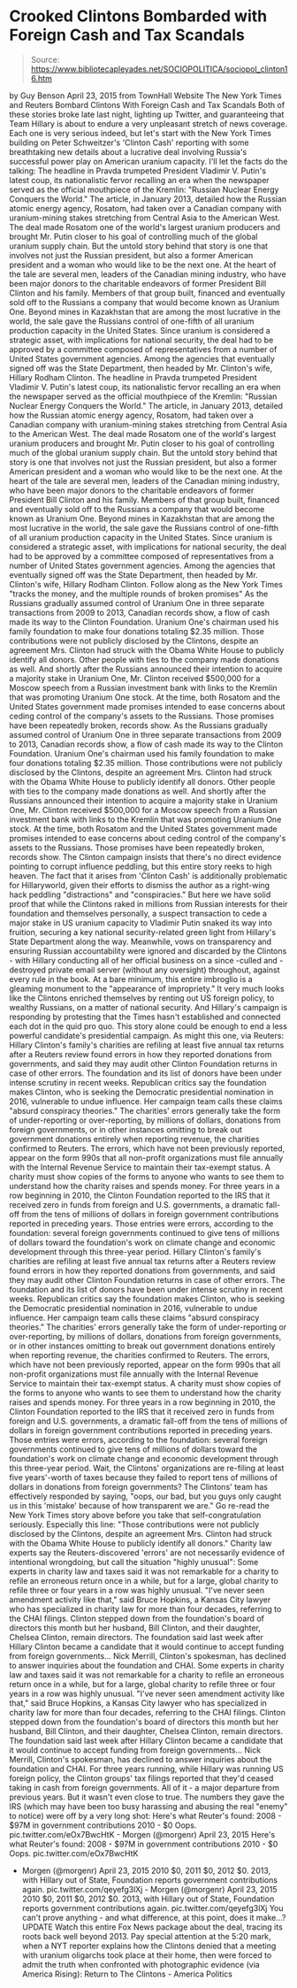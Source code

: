 # Crooked Clintons Bombarded with Foreign Cash and Tax Scandals

> Source: https://www.bibliotecapleyades.net/SOCIOPOLITICA/sociopol_clinton16.htm

by Guy Benson April 23, 2015
from TownHall Website
The New York Times and Reuters
Bombard Clintons With Foreign Cash
and Tax Scandals
Both of these stories broke late last night, lighting up Twitter, and guaranteeing that Team Hillary is about to endure a very unpleasant stretch of news coverage.
Each one is very serious indeed, but let's start with the New York Times building on Peter Schweitzer's 'Clinton Cash' reporting with some breathtaking new details about a lucrative deal involving Russia's successful power play on American uranium capacity.
I'll let the facts do the talking:
The headline in Pravda trumpeted President Vladimir V. Putin's latest coup, its nationalistic fervor recalling an era when the newspaper served as the official mouthpiece of the Kremlin: "Russian Nuclear Energy Conquers the World." The article, in January 2013, detailed how the Russian atomic energy agency, Rosatom, had taken over a Canadian company with uranium-mining stakes stretching from Central Asia to the American West. The deal made Rosatom one of the world's largest uranium producers and brought Mr. Putin closer to his goal of controlling much of the global uranium supply chain. But the untold story behind that story is one that involves not just the Russian president, but also a former American president and a woman who would like to be the next one. At the heart of the tale are several men, leaders of the Canadian mining industry, who have been major donors to the charitable endeavors of former President Bill Clinton and his family. Members of that group built, financed and eventually sold off to the Russians a company that would become known as Uranium One. Beyond mines in Kazakhstan that are among the most lucrative in the world, the sale gave the Russians control of one-fifth of all uranium production capacity in the United States. Since uranium is considered a strategic asset, with implications for national security, the deal had to be approved by a committee composed of representatives from a number of United States government agencies. Among the agencies that eventually signed off was the State Department, then headed by Mr. Clinton's wife, Hillary Rodham Clinton.
The headline in Pravda trumpeted President Vladimir V. Putin's latest coup, its nationalistic fervor recalling an era when the newspaper served as the official mouthpiece of the Kremlin: "Russian Nuclear Energy Conquers the World."
The article, in January 2013, detailed how the Russian atomic energy agency, Rosatom, had taken over a Canadian company with uranium-mining stakes stretching from Central Asia to the American West.
The deal made Rosatom one of the world's largest uranium producers and brought Mr. Putin closer to his goal of controlling much of the global uranium supply chain. But the untold story behind that story is one that involves not just the Russian president, but also a former American president and a woman who would like to be the next one.
At the heart of the tale are several men, leaders of the Canadian mining industry, who have been major donors to the charitable endeavors of former President Bill Clinton and his family.
Members of that group built, financed and eventually sold off to the Russians a company that would become known as Uranium One.
Beyond mines in Kazakhstan that are among the most lucrative in the world, the sale gave the Russians control of one-fifth of all uranium production capacity in the United States.
Since uranium is considered a strategic asset, with implications for national security, the deal had to be approved by a committee composed of representatives from a number of United States government agencies.
Among the agencies that eventually signed off was the State Department, then headed by Mr. Clinton's wife, Hillary Rodham Clinton.
Follow along as the New York Times "tracks the money, and the multiple rounds of broken promises"
As the Russians gradually assumed control of Uranium One in three separate transactions from 2009 to 2013, Canadian records show, a flow of cash made its way to the Clinton Foundation. Uranium One's chairman used his family foundation to make four donations totaling $2.35 million. Those contributions were not publicly disclosed by the Clintons, despite an agreement Mrs. Clinton had struck with the Obama White House to publicly identify all donors. Other people with ties to the company made donations as well. And shortly after the Russians announced their intention to acquire a majority stake in Uranium One, Mr. Clinton received $500,000 for a Moscow speech from a Russian investment bank with links to the Kremlin that was promoting Uranium One stock. At the time, both Rosatom and the United States government made promises intended to ease concerns about ceding control of the company's assets to the Russians. Those promises have been repeatedly broken, records show.
As the Russians gradually assumed control of Uranium One in three separate transactions from 2009 to 2013, Canadian records show, a flow of cash made its way to the Clinton Foundation.
Uranium One's chairman used his family foundation to make four donations totaling $2.35 million. Those contributions were not publicly disclosed by the Clintons, despite an agreement Mrs. Clinton had struck with the Obama White House to publicly identify all donors.
Other people with ties to the company made donations as well.
And shortly after the Russians announced their intention to acquire a majority stake in Uranium One, Mr. Clinton received $500,000 for a Moscow speech from a Russian investment bank with links to the Kremlin that was promoting Uranium One stock.
At the time, both Rosatom and the United States government made promises intended to ease concerns about ceding control of the company's assets to the Russians.
Those promises have been repeatedly broken, records show.
The Clinton campaign insists that there's no direct evidence pointing to corrupt influence peddling, but this entire story reeks to high heaven.
The fact that it arises from 'Clinton Cash' is additionally problematic for Hillaryworld, given their efforts to dismiss the author as a right-wing hack peddling "distractions" and "conspiracies."
But here we have solid proof that while the Clintons raked in millions from Russian interests for their foundation and themselves personally, a suspect transaction to cede a major stake in US uranium capacity to Vladimir Putin snaked its way into fruition, securing a key national security-related green light from Hillary's State Department along the way.
Meanwhile, vows on transparency and ensuring Russian accountability were ignored and discarded by the Clintons - with Hillary conducting all of her official business on a since -culled and -destroyed private email server (without any oversight) throughout, against every rule in the book.
At a bare minimum, this entire imbroglio is a gleaming monument to the "appearance of impropriety."
It very much looks like the Clintons enriched themselves by renting out US foreign policy, to wealthy Russians, on a matter of national security.
And Hillary's campaign is responding by protesting that the Times hasn't established and connected each dot in the quid pro quo. This story alone could be enough to end a less powerful candidate's presidential campaign.
As might this one, via Reuters:
Hillary Clinton's family's charities are refiling at least five annual tax returns after a Reuters review found errors in how they reported donations from governments, and said they may audit other Clinton Foundation returns in case of other errors. The foundation and its list of donors have been under intense scrutiny in recent weeks. Republican critics say the foundation makes Clinton, who is seeking the Democratic presidential nomination in 2016, vulnerable to undue influence. Her campaign team calls these claims "absurd conspiracy theories." The charities' errors generally take the form of under-reporting or over-reporting, by millions of dollars, donations from foreign governments, or in other instances omitting to break out government donations entirely when reporting revenue, the charities confirmed to Reuters. The errors, which have not been previously reported, appear on the form 990s that all non-profit organizations must file annually with the Internal Revenue Service to maintain their tax-exempt status. A charity must show copies of the forms to anyone who wants to see them to understand how the charity raises and spends money. For three years in a row beginning in 2010, the Clinton Foundation reported to the IRS that it received zero in funds from foreign and U.S. governments, a dramatic fall-off from the tens of millions of dollars in foreign government contributions reported in preceding years. Those entries were errors, according to the foundation: several foreign governments continued to give tens of millions of dollars toward the foundation's work on climate change and economic development through this three-year period.
Hillary Clinton's family's charities are refiling at least five annual tax returns after a Reuters review found errors in how they reported donations from governments, and said they may audit other Clinton Foundation returns in case of other errors.
The foundation and its list of donors have been under intense scrutiny in recent weeks. Republican critics say the foundation makes Clinton, who is seeking the Democratic presidential nomination in 2016, vulnerable to undue influence.
Her campaign team calls these claims "absurd conspiracy theories."
The charities' errors generally take the form of under-reporting or over-reporting, by millions of dollars, donations from foreign governments, or in other instances omitting to break out government donations entirely when reporting revenue, the charities confirmed to Reuters.
The errors, which have not been previously reported, appear on the form 990s that all non-profit organizations must file annually with the Internal Revenue Service to maintain their tax-exempt status.
A charity must show copies of the forms to anyone who wants to see them to understand how the charity raises and spends money.
For three years in a row beginning in 2010, the Clinton Foundation reported to the IRS that it received zero in funds from foreign and U.S. governments, a dramatic fall-off from the tens of millions of dollars in foreign government contributions reported in preceding years.
Those entries were errors, according to the foundation: several foreign governments continued to give tens of millions of dollars toward the foundation's work on climate change and economic development through this three-year period.
Wait, the Clintons' organizations are re-filing at least five years'-worth of taxes because they failed to report tens of millions of dollars in donations from foreign governments?
The Clintons' team has effectively responded by saying,
"oops, our bad, but you guys only caught us in this 'mistake' because of how transparent we are."
Go re-read the New York Times story above before you take that self-congratulation seriously.
Especially this line:
"Those contributions were not publicly disclosed by the Clintons, despite an agreement Mrs. Clinton had struck with the Obama White House to publicly identify all donors."
Charity law experts say the Reuters-discovered 'errors' are not necessarily evidence of intentional wrongdoing, but call the situation "highly unusual":
Some experts in charity law and taxes said it was not remarkable for a charity to refile an erroneous return once in a while, but for a large, global charity to refile three or four years in a row was highly unusual. "I've never seen amendment activity like that," said Bruce Hopkins, a Kansas City lawyer who has specialized in charity law for more than four decades, referring to the CHAI filings. Clinton stepped down from the foundation's board of directors this month but her husband, Bill Clinton, and their daughter, Chelsea Clinton, remain directors. The foundation said last week after Hillary Clinton became a candidate that it would continue to accept funding from foreign governments... Nick Merrill, Clinton's spokesman, has declined to answer inquiries about the foundation and CHAI.
Some experts in charity law and taxes said it was not remarkable for a charity to refile an erroneous return once in a while, but for a large, global charity to refile three or four years in a row was highly unusual.
"I've never seen amendment activity like that," said Bruce Hopkins, a Kansas City lawyer who has specialized in charity law for more than four decades, referring to the CHAI filings.
Clinton stepped down from the foundation's board of directors this month but her husband, Bill Clinton, and their daughter, Chelsea Clinton, remain directors.
The foundation said last week after Hillary Clinton became a candidate that it would continue to accept funding from foreign governments... Nick Merrill, Clinton's spokesman, has declined to answer inquiries about the foundation and CHAI.
For three years running, while Hillary was running US foreign policy, the Clinton groups' tax filings reported that they'd ceased taking in cash from foreign governments.
All of it - a major departure from previous years. But it wasn't even close to true.
The numbers they gave the IRS (which may have been too busy harassing and abusing the real "enemy" to notice) were off by a very long shot:
Here's what Reuter's found: 2008 - $97M in government contributions 2010 - $0 Oops. pic.twitter.com/eOx7BwcHtK - Morgen (@morgenr) April 23, 2015
Here's what Reuter's found: 2008 - $97M in government contributions 2010 - $0 Oops. pic.twitter.com/eOx7BwcHtK
- Morgen (@morgenr) April 23, 2015
2010 $0, 2011 $0, 2012 $0. 2013, with Hillary out of State, Foundation reports government contributions again. pic.twitter.com/qeyefg3lXj - Morgen (@morgenr) April 23, 2015
2010 $0, 2011 $0, 2012 $0. 2013, with Hillary out of State, Foundation reports government contributions again. pic.twitter.com/qeyefg3lXj
You can't prove anything - and what difference, at this point, does it make...?
UPDATE
Watch this entire Fox News package about the deal, tracing its roots back well beyond 2013.
Pay special attention at the 5:20 mark, when a NYT reporter explains how the Clintons denied that a meeting with uranium oligarchs took place at their home, then were forced to admit the truth when confronted with photographic evidence (via America Rising):
Return to The Clintons - America Politics
